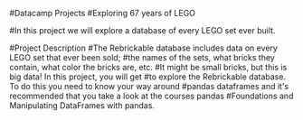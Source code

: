 #Datacamp Projects
#Exploring 67 years of LEGO

#In this project we will explore a database of every LEGO set ever built.

#Project Description
#The Rebrickable database includes data on every LEGO set that ever been sold; 
#the names of the sets, what bricks they contain, what color the bricks are, etc. 
#It might be small bricks, but this is big data! In this project, you will get 
#to explore the Rebrickable database. To do this you need to know your way around
#pandas dataframes and it's recommended that you take a look at the courses pandas 
#Foundations and Manipulating DataFrames with pandas.
